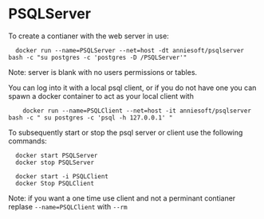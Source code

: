 # PSQLServer

To create a contianer with the web server in use:

   	  docker run --name=PSQLServer --net=host -dt anniesoft/psqlserver bash -c "su postgres -c 'postgres -D /PSQLServer'"


Note: server is blank with no users permissions or tables.

You can log into it with a local psql client, or if you do not have one you can spawn a docker container to act as your local client with

    	docker run --name=PSQLClient --net=host -it anniesoft/psqlserver bash -c " su postgres -c 'psql -h 127.0.0.1' "
      
To subsequently start or stop the psql server or client use the following commands:

      docker start PSQLServer
      docker stop PSQLServer
      
      docker start -i PSQLClient
      docker Stop PSQLClient
      
Note: if you want a one time use client and not a perminant contianer replase `--name=PSQLClient` with `--rm`
